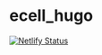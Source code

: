 # ecell_hugo

[![Netlify Status](https://api.netlify.com/api/v1/badges/f3e2a1fd-fe97-4863-b2a7-46e59fa117a4/deploy-status)](https://app.netlify.com/sites/gracious-almeida-b31136/deploys)
